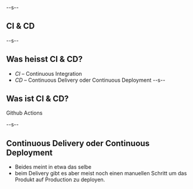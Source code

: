 
--s--
## CI & CD

--s--
## Was heisst CI & CD?

* *CI* – Continuous Integration
* *CD* – Continuous Delivery oder Continuous Deployment
--s--
## Was ist CI & CD?

Github Actions

--s--
## Continuous Delivery oder Continuous Deployment

* Beides meint in etwa das selbe
* beim Delivery gibt es aber meist noch einen manuellen Schritt um das Produkt auf Production zu deployen.
